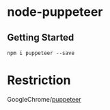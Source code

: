 # node-puppeteer 

## Getting Started

`npm i puppeteer --save`  

# Restriction

GoogleChrome/[puppeteer](https://github.com/GoogleChrome/puppeteer)  